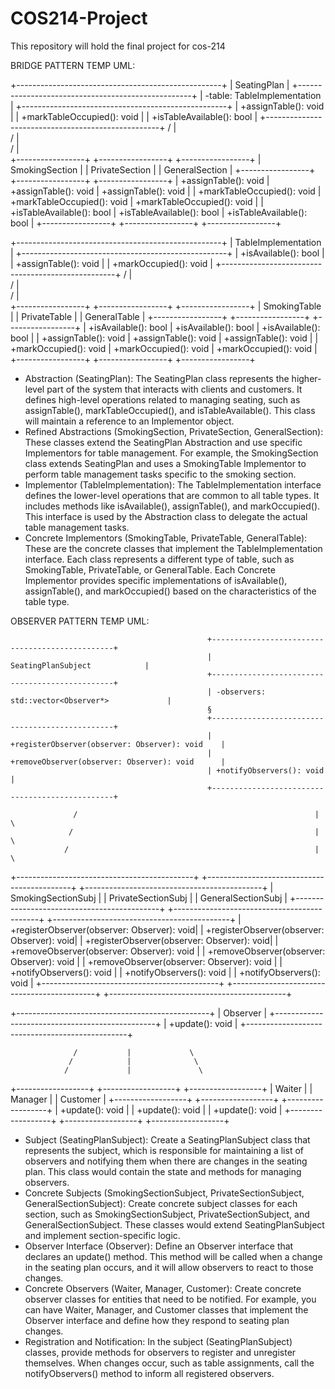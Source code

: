 # COS214-Project
This repository will hold the final project for cos-214

BRIDGE PATTERN TEMP UML:

+---------------------------------------------------+
|                  SeatingPlan                      |
+---------------------------------------------------+
| -table: TableImplementation                       |
+---------------------------------------------------+
| +assignTable(): void                             |
| +markTableOccupied(): void                       |
| +isTableAvailable(): bool                        |
+---------------------------------------------------+
                    /             |             \
                   /              |              \
                  /               |               \
+-----------------+ +-----------------+ +-----------------+
| SmokingSection  | | PrivateSection  | | GeneralSection  |
+-----------------+ +-----------------+ +-----------------+
| +assignTable(): void | +assignTable(): void | +assignTable(): void |
| +markTableOccupied(): void | +markTableOccupied(): void | +markTableOccupied(): void |
| +isTableAvailable(): bool | +isTableAvailable(): bool | +isTableAvailable(): bool |
+-----------------+ +-----------------+ +-----------------+

+---------------------------------------------------+
|                TableImplementation                |
+---------------------------------------------------+
| +isAvailable(): bool                            |
| +assignTable(): void                            |
| +markOccupied(): void                           |
+---------------------------------------------------+
            /              |              \
           /               |               \
          /                |                \
+-----------------+ +-----------------+ +-----------------+
| SmokingTable    | | PrivateTable    | | GeneralTable    |
+-----------------+ +-----------------+ +-----------------+
| +isAvailable(): bool | +isAvailable(): bool | +isAvailable(): bool |
| +assignTable(): void | +assignTable(): void | +assignTable(): void |
| +markOccupied(): void | +markOccupied(): void | +markOccupied(): void |
+-----------------+ +-----------------+ +-----------------+

- Abstraction (SeatingPlan): The SeatingPlan class represents the higher-level part of the system that interacts with clients and customers. It defines high-level operations related to managing seating, such as assignTable(), markTableOccupied(), and isTableAvailable(). This class will maintain a reference to an Implementor object.
- Refined Abstractions (SmokingSection, PrivateSection, GeneralSection): These classes extend the SeatingPlan Abstraction and use specific Implementors for table management. For example, the SmokingSection class extends SeatingPlan and uses a SmokingTable Implementor to perform table management tasks specific to the smoking section.
- Implementor (TableImplementation): The TableImplementation interface defines the lower-level operations that are common to all table types. It includes methods like isAvailable(), assignTable(), and markOccupied(). This interface is used by the Abstraction class to delegate the actual table management tasks.
- Concrete Implementors (SmokingTable, PrivateTable, GeneralTable): These are the concrete classes that implement the TableImplementation interface. Each class represents a different type of table, such as SmokingTable, PrivateTable, or GeneralTable. Each Concrete Implementor provides specific implementations of isAvailable(), assignTable(), and markOccupied() based on the characteristics of the table type.


OBSERVER PATTERN TEMP UML:

                                                +------------------------------------------------+
                                                |                  SeatingPlanSubject            |
                                                +------------------------------------------------+
                                                | -observers: std::vector<Observer*>             |
                                                §
                                                +------------------------------------------------+
                                                | +registerObserver(observer: Observer): void    |
                                                | +removeObserver(observer: Observer): void      |
                                                | +notifyObservers(): void                       |
                                                +------------------------------------------------+

                  /                                                     |                                   \
                 /                                                      |                                    \
                /                                                       |                                     \
+--------------------------------------------+ +--------------------------------------------+ +--------------------------------------------+
|              SmokingSectionSubj            | |            PrivateSectionSubj              | |             GeneralSectionSubj             |
+--------------------------------------------+ +--------------------------------------------+ +--------------------------------------------+
| +registerObserver(observer: Observer): void| | +registerObserver(observer: Observer): void| | +registerObserver(observer: Observer): void|
| +removeObserver(observer: Observer): void  | | +removeObserver(observer: Observer): void  | | +removeObserver(observer: Observer): void  |
| +notifyObservers(): void                   | | +notifyObservers(): void                   | | +notifyObservers(): void                   |
+--------------------------------------------+ +--------------------------------------------+ +--------------------------------------------+

+------------------------------------------------+
|                   Observer                     |
+------------------------------------------------+
| +update(): void                                |
+------------------------------------------------+

                  /           |             \
                 /            |              \
                /             |               \
+------------------+ +------------------+ +------------------+
|      Waiter     | |      Manager    | |     Customer       |
+------------------+ +------------------+ +------------------+
| +update(): void  | | +update(): void  | | +update(): void  |
+------------------+ +------------------+ +------------------+

- Subject (SeatingPlanSubject): Create a SeatingPlanSubject class that represents the subject, which is responsible for maintaining a list of observers and notifying them when there are changes in the seating plan. This class would contain the state and methods for managing observers.
- Concrete Subjects (SmokingSectionSubject, PrivateSectionSubject, GeneralSectionSubject): Create concrete subject classes for each section, such as SmokingSectionSubject, PrivateSectionSubject, and GeneralSectionSubject. These classes would extend SeatingPlanSubject and implement section-specific logic.
- Observer Interface (Observer): Define an Observer interface that declares an update() method. This method will be called when a change in the seating plan occurs, and it will allow observers to react to those changes.
- Concrete Observers (Waiter, Manager, Customer): Create concrete observer classes for entities that need to be notified. For example, you can have Waiter, Manager, and Customer classes that implement the Observer interface and define how they respond to seating plan changes.
- Registration and Notification: In the subject (SeatingPlanSubject) classes, provide methods for observers to register and unregister themselves. When changes occur, such as table assignments, call the notifyObservers() method to inform all registered observers.